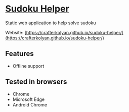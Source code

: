 # [Sudoku Helper](https://crafterkolyan.github.io/sudoku-helper/)

Static web application to help solve sudoku

Website: [https://crafterkolyan.github.io/sudoku-helper/](https://crafterkolyan.github.io/sudoku-helper/)

## Features
- Offline support 

## Tested in browsers
- Chrome
- Microsoft Edge
- Android Chrome
